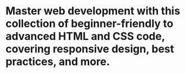 # Master web development with this collection of beginner-friendly to advanced HTML and CSS code, covering responsive design, best practices, and more.
